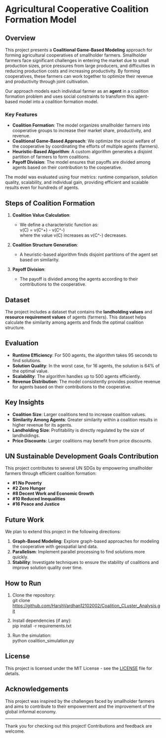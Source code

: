 
# Agricultural Cooperative Coalition Formation Model

## Overview

This project presents a **Coalitional Game-Based Modeling** approach for forming agricultural cooperatives of smallholder farmers. Smallholder farmers face significant challenges in entering the market due to small production sizes, price pressures from large producers, and difficulties in reducing production costs and increasing productivity. By forming cooperatives, these farmers can work together to optimize their revenue and productivity through joint cultivation.

Our approach models each individual farmer as an **agent** in a coalition formation problem and uses social constraints to transform this agent-based model into a coalition formation model.

### Key Features

- **Coalition Formation**: The model organizes smallholder farmers into cooperative groups to increase their market share, productivity, and revenue.
- **Coalitional Game-Based Approach**: We optimize the social welfare of the cooperative by coordinating the efforts of multiple agents (farmers).
- **Heuristic-Based Algorithm**: A custom algorithm generates a disjoint partition of farmers to form coalitions.
- **Payoff Division**: The model ensures that payoffs are divided among agents based on their contribution to the cooperative.
  
The model was evaluated using four metrics: runtime comparison, solution quality, scalability, and individual gain, providing efficient and scalable results even for hundreds of agents.

## Steps of Coalition Formation

1. **Coalition Value Calculation**: 
   - We define a characteristic function as:
     \
     v(C) = v(C^+) - v(C^-)
     \
     where the value v(C) increases as v(C^-) decreases.
   
2. **Coalition Structure Generation**: 
   - A heuristic-based algorithm finds disjoint partitions of the agent set based on similarity.
   
3. **Payoff Division**: 
   - The payoff is divided among the agents according to their contributions to the cooperative.

## Dataset

The project includes a dataset that contains the **landholding values** and **resource requirement values** of agents (farmers). This dataset helps calculate the similarity among agents and finds the optimal coalition structure.

## Evaluation

- **Runtime Efficiency**: For 500 agents, the algorithm takes 95 seconds to find solutions.
- **Solution Quality**: In the worst case, for 16 agents, the solution is 64% of the optimal value.
- **Scalability**: The algorithm handles up to 500 agents efficiently.
- **Revenue Distribution**: The model consistently provides positive revenue for agents based on their contributions to the cooperative.

## Key Insights

- **Coalition Size**: Larger coalitions tend to increase coalition values.
- **Similarity Among Agents**: Greater similarity within a coalition results in higher revenue for its agents.
- **Landholding Size**: Profitability is directly regulated by the size of landholdings.
- **Price Discounts**: Larger coalitions may benefit from price discounts.

## UN Sustainable Development Goals Contribution

This project contributes to several UN SDGs by empowering smallholder farmers through efficient coalition formation:

- **#1 No Poverty**
- **#2 Zero Hunger**
- **#8 Decent Work and Economic Growth**
- **#10 Reduced Inequalities**
- **#16 Peace and Justice**

## Future Work

We plan to extend this project in the following directions:

1. **Graph-Based Modeling**: Explore graph-based approaches for modeling the cooperative with geospatial land data.
2. **Parallelism**: Implement parallel processing to find solutions more quickly.
3. **Stability**: Investigate techniques to ensure the stability of coalitions and improve solution quality over time.

## How to Run

1. Clone the repository:
   \
   git clone https://github.com/HarshVardhan12102002/Coalition_CLuster_Analysis.git

2. Install dependencies (if any):
   \
   pip install -r requirements.txt

3. Run the simulation:
   \
   python coalition_simulation.py

## License

This project is licensed under the MIT License - see the [LICENSE](LICENSE) file for details.

## Acknowledgements

This project was inspired by the challenges faced by smallholder farmers and aims to contribute to their empowerment and the improvement of the global informal economy.

---

Thank you for checking out this project! Contributions and feedback are welcome.
